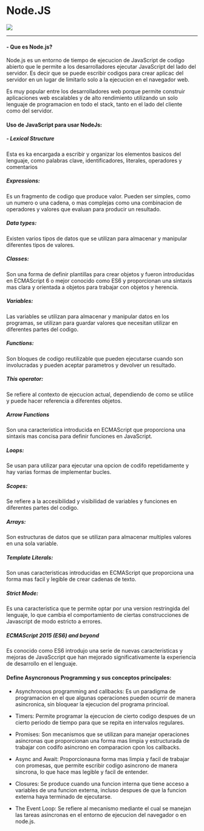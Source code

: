 

# Node.JS

![](C:\Users\Holgu\OneDrive\Escritorio\image.png)


------------


#### - Que es Node.js?

Node.js  es un entorno de tiempo de ejecucion de JavaScript de codigo abierto que le permite a los desarrolladores ejecutar JavaScript  del lado del servidor. Es decir que se puede  escribir codigos para crear aplicac del servidor en un lugar de limitarlo solo a la ejecucion en el navegador web.

Es muy popular entre los desarrolladores web porque permite construir aplicaciones web escalables y de alto rendimiento utilizando un solo lenguaje de programacion en todo el stack, tanto en el lado del cliente como del servidor. 

#### Uso de JavaScript para usar NodeJs: 

##### - Lexical Structure
Esta es ka encargada a escribir y organizar los elementos basicos del lenguaje, como palabras clave, identificadores, literales, operadores y comentarios  

##### Expressions:
Es un fragmento de codigo que produce valor. Pueden ser simples, como un numero o una cadena, o mas complejas como una combinacion de operadores y valores que evaluan para producir un resultado.

##### Data types:
Existen varios tipos de datos que se utilizan para almacenar y manipular diferentes tipos de valores.

##### Classes:
Son una forma de definir plantillas para crear objetos y fueron introducidas en ECMAScript 6 o mejor conocido como ES6 y proporcionan una sintaxis mas clara y orientada a objetos para trabajar con objetos y herencia. 

##### Variables:
Las variables se utilizan para almacenar y manipular datos en los programas, se utilizan para guardar valores que necesitan utilizar en diferentes partes del codigo. 

##### Functions:
Son bloques de codigo reutilizable que pueden ejecutarse cuando son involucradas y pueden aceptar parametros y devolver un resultado. 

##### This operator:
Se refiere al contexto de ejecucion actual, dependiendo de como se utilice y puede hacer referencia a diferentes objetos. 

##### Arrow Functions
Son una caracteristica introducida en ECMAScript que proporciona una sintaxis mas concisa para definir funciones en JavaScript. 

##### Loops:
Se usan para utilizar para ejecutar una opcion de codifo repetidamente y hay varias formas de implementar bucles. 

##### Scopes:
Se refiere a la accesibilidad y visibilidad de variables y funciones en diferentes partes del codigo.

##### Arrays:
Son estructuras de datos que se utilizan para almacenar multiples valores en una sola variable.

##### Template Literals:
Son unas caracteristicas introducidas en ECMAScript que proporciona una forma mas facil y legible de crear cadenas de texto.

##### Strict Mode:
Es una caracteristica que te permite optar por una version restringida del lenguaje, lo que cambia el comportamiento de ciertas construcciones de Javascript de modo estricto a errores. 

##### ECMAScript 2015 (ES6) and beyond
Es conocido como ES6 introdujo una serie de nuevas caracteristicas y mejoras de JavaSccript que han mejorado significativamente la experiencia de desarrollo en el lenguaje.

#### Define Asyncronous Programming y sus conceptos principales:

- Asynchronous programming and callbacks: Es un paradigma de programacion en el que algunas operaciones pueden ocurrir de manera asincronica, sin bloquear la ejecucion del programa princioal.

- Timers:   Permite programar la ejecucion de cierto codigo despues de un cierto periodo de tiempo para que se repita en intervalos regulares.

- Promises:  Son mecanismos que se utilizan para manejar operaciones asincronas que proporcionan una forma mas limpia y estructurada de trabajar con codifo asincrono en comparacion cpon los callbacks. 

- Async and Await: Proporcionauna forma mas limpia y facil de trabajar con promesas, que permite escribir codigo asincrono de manera sincrona, lo que hace mas legible y facil de entender. 

- Closures: Se produce cuando una funcion interna que tiene acceso a variables de una funcion externa, incluso despues de que la funcion externa haya terminado de ejecutarse.

- The Event Loop: Se refiere al mecanismo mediante el cual se manejan las tareas asincronas en el entorno de ejecucion del navegador  o en node.js.






